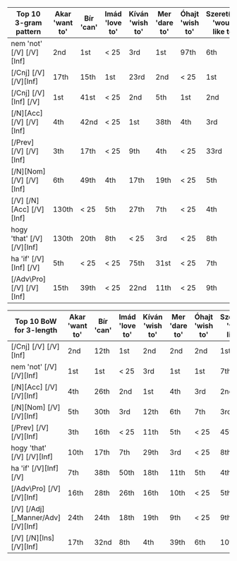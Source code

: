 
| Top 10 3-gram pattern         | Akar 'want to' | Bír 'can' | Imád 'love to' | Kíván 'wish to' | Mer 'dare to' | Óhajt 'wish to' | Szeret(ne) 'would like to' | Tud 'can' | Utál 'hate to' |
|-------------------------------|----------------|-----------|----------------|-----------------|---------------|-----------------|----------------------------|-----------|----------------|
| nem 'not' \[/V] \[/V]\[Inf]   | 2nd            | 1st       | < 25           | 3rd             | 1st           | 97th            | 6th                        | 1st       | < 25           |
| \[/Cnj] \[/V] \[/V]\[Inf]     | 17th           | 15th      | 1st            | 23rd            | 2nd           | < 25            | 1st                        | 3rd       | 1st            |
| \[/Cnj] \[/V]\[Inf] \[/V]     | 1st            | 41st      | < 25           | 2nd             | 5th           | 1st             | 2nd                        | 4th       | 39th           |
| \[/N]\[Acc] \[/V] \[/V]\[Inf] | 4th            | 42nd      | < 25           | 1st             | 38th          | 4th             | 3rd                        | 6th       | < 25           |
| \[/Prev] \[/V] \[/V]\[Inf]    | 3th            | 17th      | < 25           | 9th             | 4th           | < 25            | 33rd                       | 2nd       | < 25           |
| \[/N]\[Nom] \[/V] \[/V]\[Inf] | 6th            | 49th      | 4th            | 17th            | 19th          | < 25            | 5th                        | 13th      | 6th            |
| \[/V] \[/N]\[Acc] \[/V]\[Inf] | 130th          | < 25      | 5th            | 27th            | 7th           | < 25            | 4th                        | 12th      | 4th            |
| hogy 'that' \[/V] \[/V]\[Inf] | 130th          | 20th      | 8th            | < 25            | 3rd           | < 25            | 8th                        | 7th       | 14th           |
| ha 'if' \[/V]\[Inf] \[/V]     | 5th            | < 25      | < 25           | 75th            | 31st          | < 25            | 7th                        | 28th      | < 25           |
| \[/Adv\Pro] \[/V] \[/V]\[Inf] | 15th           | 39th      | < 25           | 22nd            | 11th          | < 25            | 9th                        | 9th       | 17th           |

| Top 10 BoW for 3-length                 | Akar 'want to' | Bír 'can' | Imád 'love to' | Kíván 'wish to' | Mer 'dare to' | Óhajt 'wish to' | Szeret(ne) 'would like to' | Tud 'can' | Utál 'hate to' |
|-----------------------------------------|----------------|-----------|----------------|-----------------|---------------|-----------------|----------------------------|-----------|----------------|
| \[/Cnj] \[/V] \[/V]\[Inf]               | 2nd            | 12th      | 1st            | 2nd             | 2nd           | 2nd             | 1st                        | 2nd       | 1st            |
| nem 'not' \[/V] \[/V]\[Inf]             | 1st            | 1st       | < 25           | 3rd             | 1st           | 1st             | 7th                        | 1st       | < 25           |
| \[/N]\[Acc] \[/V] \[/V]\[Inf]           | 4th            | 26th      | 2nd            | 1st             | 4th           | 3rd             | 2nd                        | 4th       | 4th            |
| \[/N]\[Nom] \[/V] \[/V]\[Inf]           | 5th            | 30th      | 3rd            | 12th            | 6th           | 7th             | 3rd                        | 8th       | 5th            |
| \[/Prev] \[/V] \[/V]\[Inf]              | 3th            | 16th      | < 25           | 11th            | 5th           | < 25            | 45th                       | 3rd       | < 25           |
| hogy 'that' \[/V] \[/V]\[Inf]           | 10th           | 17th      | 7th            | 29th            | 3rd           | < 25            | 8th                        | 5th       | 6th            |
| ha 'if' \[/V]\[Inf] \[/V]               | 7th            | 38th      | 50th           | 18th            | 11th          | 5th             | 4th                        | 20th      | 31st           |
| \[/Adv\Pro] \[/V] \[/V]\[Inf]           | 16th           | 28th      | 26th           | 16th            | 10th          | < 25            | 5th                        | 7th       | 11th           |
| \[/V] \[/Adj]\[_Manner/Adv] \[/V]\[Inf] | 24th           | 24th      | 18th           | 19th            | 9th           | < 25            | 9th                        | 6th       | 13th           |
| \[/V] \[/N]\[Ins] \[/V]\[Inf]           | 17th           | 32nd      | 8th            | 4th             | 39th          | 6th             | 10th                       | 10th      | 29th           |